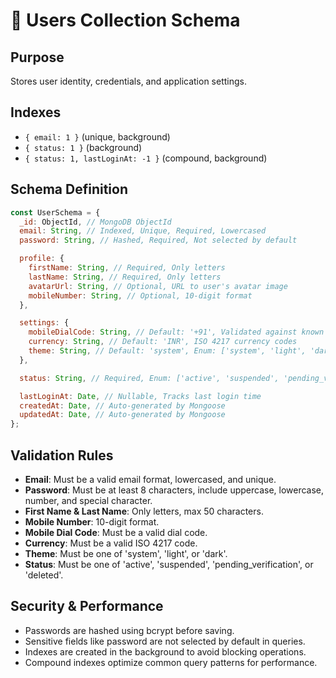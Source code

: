 # 📄 Users Collection Schema

## Purpose
Stores user identity, credentials, and application settings.

## Indexes
- `{ email: 1 }` (unique, background)
- `{ status: 1 }` (background)
- `{ status: 1, lastLoginAt: -1 }` (compound, background)

## Schema Definition
```javascript
const UserSchema = {
  _id: ObjectId, // MongoDB ObjectId
  email: String, // Indexed, Unique, Required, Lowercased
  password: String, // Hashed, Required, Not selected by default

  profile: {
    firstName: String, // Required, Only letters
    lastName: String, // Required, Only letters
    avatarUrl: String, // Optional, URL to user's avatar image
    mobileNumber: String, // Optional, 10-digit format
  },

  settings: {
    mobileDialCode: String, // Default: '+91', Validated against known dial codes
    currency: String, // Default: 'INR', ISO 4217 currency codes
    theme: String, // Default: 'system', Enum: ['system', 'light', 'dark']
  },

  status: String, // Required, Enum: ['active', 'suspended', 'pending_verification', 'deleted']

  lastLoginAt: Date, // Nullable, Tracks last login time
  createdAt: Date, // Auto-generated by Mongoose
  updatedAt: Date, // Auto-generated by Mongoose
};
```

## Validation Rules
- **Email**: Must be a valid email format, lowercased, and unique.
- **Password**: Must be at least 8 characters, include uppercase, lowercase, number, and special character.
- **First Name & Last Name**: Only letters, max 50 characters.
- **Mobile Number**: 10-digit format.
- **Mobile Dial Code**: Must be a valid dial code.
- **Currency**: Must be a valid ISO 4217 code.
- **Theme**: Must be one of 'system', 'light', or 'dark'.
- **Status**: Must be one of 'active', 'suspended', 'pending_verification', or 'deleted'.

## Security & Performance
- Passwords are hashed using bcrypt before saving.
- Sensitive fields like password are not selected by default in queries.
- Indexes are created in the background to avoid blocking operations.
- Compound indexes optimize common query patterns for performance.


